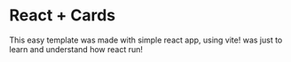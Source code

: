 # React + Cards

This easy template was made with simple react app, using vite!
was just to learn and understand how react run!
